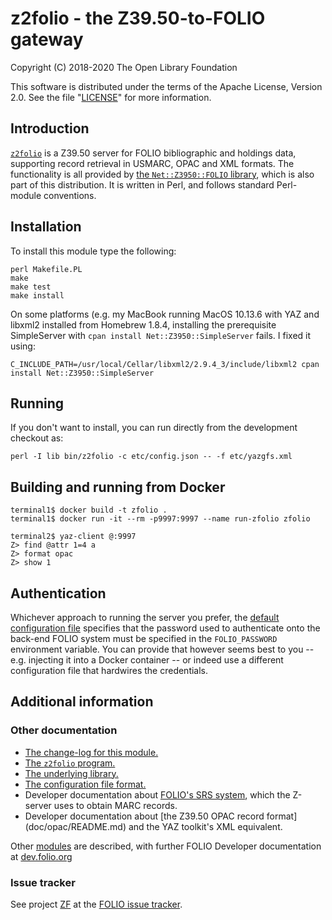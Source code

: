 # z2folio - the Z39.50-to-FOLIO gateway

Copyright (C) 2018-2020 The Open Library Foundation

This software is distributed under the terms of the Apache License,
Version 2.0. See the file "[LICENSE](LICENSE)" for more information.

## Introduction

[`z2folio`](bin/z2folio) is a Z39.50 server for FOLIO bibliographic and holdings data, supporting record retrieval in USMARC, OPAC and XML formats. The functionality is all provided by [the `Net::Z3950::FOLIO` library](lib/Net/Z3950/FOLIO.pm), which is also part of this distribution. It is written in Perl, and follows standard Perl-module conventions.

## Installation

To install this module type the following:

    perl Makefile.PL
    make
    make test
    make install

On some platforms (e.g. my MacBook running MacOS 10.13.6 with YAZ and libxml2 installed from Homebrew 1.8.4, installing the prerequisite SimpleServer with `cpan install Net::Z3950::SimpleServer` fails. I fixed it using:

    C_INCLUDE_PATH=/usr/local/Cellar/libxml2/2.9.4_3/include/libxml2 cpan install Net::Z3950::SimpleServer

## Running

If you don't want to install, you can run directly from the development checkout as:

    perl -I lib bin/z2folio -c etc/config.json -- -f etc/yazgfs.xml

## Building and running from Docker

    terminal1$ docker build -t zfolio .
    terminal1$ docker run -it --rm -p9997:9997 --name run-zfolio zfolio

    terminal2$ yaz-client @:9997
    Z> find @attr 1=4 a
    Z> format opac
    Z> show 1

## Authentication

Whichever approach to running the server you prefer, the [default configuration file](etc/config.json) specifies that the password used to authenticate onto the back-end FOLIO system must be specified in the `FOLIO_PASSWORD` environment variable. You can provide that however seems best to you -- e.g. injecting it into a Docker container -- or indeed use a different configuration file that hardwires the credentials.

## Additional information

### Other documentation

* [The change-log for this module.](Changes.md)
* [The `z2folio` program.](doc/from-pod/z2folio.md)
* [The underlying library.](doc/from-pod/Net-Z3950-FOLIO.md)
* [The configuration file format.](doc/from-pod/Net-Z3950-FOLIO-Config.md)
* Developer documentation about [FOLIO's SRS system](doc/srs/using-srs.md), which the Z-server uses to obtain MARC records.
* Developer documentation about [the Z39.50 OPAC record format] (doc/opac/README.md) and the YAZ toolkit's XML equivalent.

Other [modules](https://dev.folio.org/source-code/) are described,
with further FOLIO Developer documentation at [dev.folio.org](https://dev.folio.org/)

### Issue tracker

See project [ZF](https://issues.folio.org/browse/ZF)
at the [FOLIO issue tracker](https://dev.folio.org/guidelines/issue-tracker).


